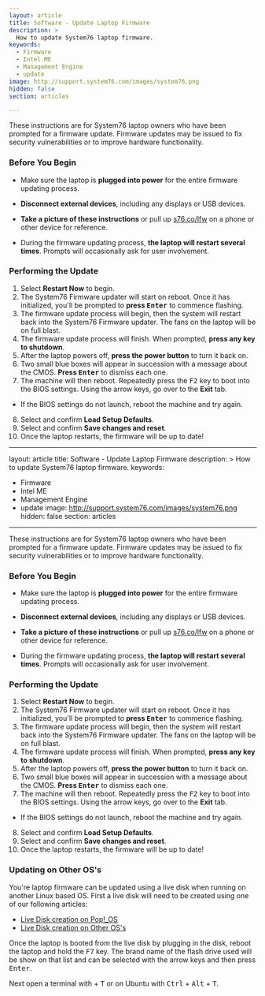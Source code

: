 ```yaml
---
layout: article
title: Software - Update Laptop Firmware
description: >
  How to update System76 laptop firmware.
keywords:
  - Firmware
  - Intel ME
  - Management Engine
  - update
image: http://support.system76.com/images/system76.png
hidden: false
section: articles

---
```


These instructions are for System76 laptop owners who have been prompted for a firmware update. Firmware updates may be issued to fix security vulnerabilities or to improve hardware functionality.

### Before You Begin

* Make sure the laptop is **plugged into power** for the entire firmware updating process.

* **Disconnect external devices**, including any displays or USB devices.

* **Take a picture of these instructions** or pull up [s76.co/lfw](http://s76.co/lfw) on a phone or other device for reference. 

* During the firmware updating process, **the laptop will restart several times**. Prompts will occasionally ask for user involvement.

### Performing the Update

1. Select **Restart Now** to begin.
2. The System76 Firmware updater will start on reboot. Once it has initialized, you'll be prompted to **press <kbd>Enter</kbd>** to commence flashing.
3. The firmware update process will begin, then the system will restart back into the System76 Firmware updater. The fans on the laptop will be on full blast.
4. The firmware update process will finish. When prompted, **press any key to shutdown**.
5. After the laptop powers off, **press the power button** to turn it back on.
6. Two small blue boxes will appear in succession with a message about the CMOS. **Press <kbd>Enter</kbd>** to dismiss each one.
7. The machine will then reboot. Repeatedly press the <kbd>F2</kbd> key to boot into the BIOS settings. Using the arrow keys, go over to the **Exit** tab.
 - If the BIOS settings do not launch, reboot the machine and try again.
8. Select and confirm **Load Setup Defaults**.
9. Select and confirm **Save changes and reset**.
10. Once the laptop restarts, the firmware will be up to date!

---
layout: article
title: Software - Update Laptop Firmware
description: >
  How to update System76 laptop firmware.
keywords:
  - Firmware
  - Intel ME
  - Management Engine
  - update
image: http://support.system76.com/images/system76.png
hidden: false
section: articles

---

These instructions are for System76 laptop owners who have been prompted for a firmware update. Firmware updates may be issued to fix security vulnerabilities or to improve hardware functionality.

### Before You Begin

* Make sure the laptop is **plugged into power** for the entire firmware updating process.

* **Disconnect external devices**, including any displays or USB devices.

* **Take a picture of these instructions** or pull up [s76.co/lfw](http://s76.co/lfw) on a phone or other device for reference. 

* During the firmware updating process, **the laptop will restart several times**. Prompts will occasionally ask for user involvement.

### Performing the Update

1. Select **Restart Now** to begin.
2. The System76 Firmware updater will start on reboot. Once it has initialized, you'll be prompted to **press <kbd>Enter</kbd>** to commence flashing.
3. The firmware update process will begin, then the system will restart back into the System76 Firmware updater. The fans on the laptop will be on full blast.
4. The firmware update process will finish. When prompted, **press any key to shutdown**.
5. After the laptop powers off, **press the power button** to turn it back on.
6. Two small blue boxes will appear in succession with a message about the CMOS. **Press <kbd>Enter</kbd>** to dismiss each one.
7. The machine will then reboot. Repeatedly press the <kbd>F2</kbd> key to boot into the BIOS settings. Using the arrow keys, go over to the **Exit** tab.
 - If the BIOS settings do not launch, reboot the machine and try again.
8. Select and confirm **Load Setup Defaults**.
9. Select and confirm **Save changes and reset**.
10. Once the laptop restarts, the firmware will be up to date!

### Updating on Other OS's

You're laptop firmware can be updated using a live disk when running on another Linux based OS. First a live disk will need to be created using one of our following articles:

- [Live Disk creation on Pop!_OS](/articles/pop-live-disk/)
- [Live Disk creation on Other OS's](/articles/live-disk/)

Once the laptop is booted from the live disk by plugging in the disk, reboot the laptop and hold the <kbd>F7</kbd> key. The brand name of the flash drive used will be show on that list and can be selected with the arrow keys and then press <kbd>Enter</kbd>.

Next open a terminal with <kbd><span class="fl-pop-key"></span></kbd> + <kbd>T</kbd> or on Ubuntu with <kbd>Ctrl</kbd> + <kbd>Alt</kbd> + <kbd>T</kbd>.

